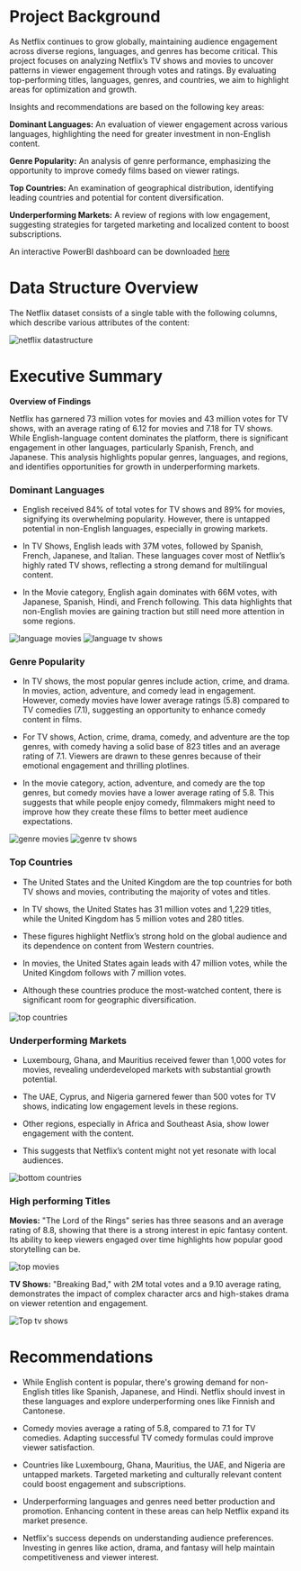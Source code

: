 # Project Background

As Netflix continues to grow globally, maintaining audience engagement across diverse regions, languages, and genres has become critical. This project focuses on analyzing Netflix’s TV shows and movies to uncover patterns in viewer engagement through votes and ratings. By evaluating top-performing titles, languages, genres, and countries, we aim to highlight areas for optimization and growth.

Insights and recommendations are based on the following key areas:

**Dominant Languages:** An evaluation of viewer engagement across various languages, highlighting the need for greater investment in non-English content.

**Genre Popularity:** An analysis of genre performance, emphasizing the opportunity to improve comedy films based on viewer ratings.

**Top Countries:** An examination of geographical distribution, identifying leading countries and potential for content diversification.

**Underperforming Markets:** A review of regions with low engagement, suggesting strategies for targeted marketing and localized content to boost subscriptions.

An interactive PowerBI dashboard can be downloaded [here](/Netflix%20power%20bi%20project.pbix)
# Data Structure Overview

The Netflix dataset consists of a single table with the following columns, which describe various attributes of the content:

![netflix datastructure](/Netflix%20data%20structure.jpg)

# Executive Summary

**Overview of Findings**

Netflix has garnered 73 million votes for movies and 43 million votes for TV shows, with an average rating of 6.12 for movies and 7.18 for TV shows. While English-language content dominates the platform, there is significant engagement in other languages, particularly Spanish, French, and Japanese. This analysis highlights popular genres, languages, and regions, and identifies opportunities for growth in underperforming markets.



### Dominant Languages

- English received 84% of total votes for TV shows and 89% for movies, signifying its overwhelming popularity. However, there is untapped potential in non-English languages, especially in growing markets.

- In TV Shows, English leads with 37M votes, followed by Spanish, French, Japanese, and Italian. These languages cover most of Netflix’s highly rated TV shows, reflecting a strong demand for multilingual content.

- In the Movie category, English again dominates with 66M votes, with Japanese, Spanish, Hindi, and French following. This data highlights that non-English movies are gaining traction but still need more attention in some regions.

![language movies](/Popular%20languages%20movies.png)
![language tv shows](/Popular%20languages%20tv%20shows.png)

### Genre Popularity

- In TV shows, the most popular genres include action, crime, and drama. In movies, action, adventure, and comedy lead in engagement. However, comedy movies have lower average ratings (5.8) compared to TV comedies (7.1), suggesting an opportunity to enhance comedy content in films.

- For TV shows, Action, crime, drama, comedy, and adventure are the top genres, with comedy having a solid base of 823 titles and an average rating of 7.1. Viewers are drawn to these genres because of their emotional engagement and thrilling plotlines.

- In the movie category, action, adventure, and comedy are the top genres, but comedy movies have a lower average rating of 5.8. This suggests that while people enjoy comedy, filmmakers might need to improve how they create these films to better meet audience expectations.

![genre movies](/Favourite%20genres%20movies.png)
![genre tv shows](/Favourite%20genres%20tv%20shows.png)

### Top Countries 

- The United States and the United Kingdom are the top countries for both TV shows and movies, contributing the majority of votes and titles.

- In TV shows, the United States has 31 million votes and 1,229 titles, while the United Kingdom has 5 million votes and 280 titles.

- These figures highlight Netflix’s strong hold on the global audience and its dependence on content from Western countries.

- In movies, the United States again leads with 47 million votes, while the United Kingdom follows with 7 million votes.

- Although these countries produce the most-watched content, there is significant room for geographic diversification.

![top countries](/Top%20countries.jpg)

### Underperforming Markets

- Luxembourg, Ghana, and Mauritius received fewer than 1,000 votes for movies, revealing underdeveloped markets with substantial growth potential.

- The UAE, Cyprus, and Nigeria garnered fewer than 500 votes for TV shows, indicating low engagement levels in these regions.

- Other regions, especially in Africa and Southeast Asia, show lower engagement with the content.

- This suggests that Netflix’s content might not yet resonate with local audiences.

![bottom countries](/Bottom%20countries.jpg)

### High performing Titles

**Movies:**  "The Lord of the Rings" series has three seasons and an average rating of 8.8, showing that there is a strong interest in epic fantasy content. Its ability to keep viewers engaged over time highlights how popular good storytelling can be.

![top movies](/Top%20movies.png)

**TV Shows:** "Breaking Bad," with 2M total votes and a 9.10 average rating, demonstrates the impact of complex character arcs and high-stakes drama on viewer retention and engagement.

![Top tv shows](/Top%20tv%20shows.png)

# Recommendations

- While English content is popular, there's growing demand for non-English titles like Spanish, Japanese, and Hindi. Netflix should invest in these languages and explore underperforming ones like Finnish and Cantonese.

- Comedy movies average a rating of 5.8, compared to 7.1 for TV comedies. Adapting successful TV comedy formulas could improve viewer satisfaction.

- Countries like Luxembourg, Ghana, Mauritius, the UAE, and Nigeria are untapped markets. Targeted marketing and culturally relevant content could boost engagement and subscriptions.

- Underperforming languages and genres need better production and promotion. Enhancing content in these areas can help Netflix expand its market presence.

- Netflix's success depends on understanding audience preferences. Investing in genres like action, drama, and fantasy will help maintain competitiveness and viewer interest.

